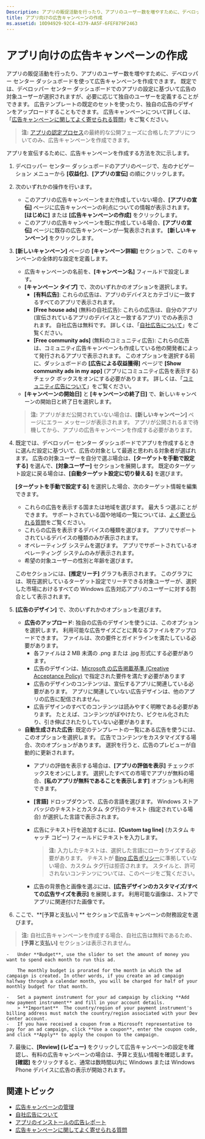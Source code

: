 ```yaml
---
Description: アプリの販促活動を行ったり、アプリのユーザー数を増やすために、デベロッパー センター ダッシュボードを使って広告キャンペーンを作成できます。
title: アプリ向けの広告キャンペーンの作成
ms.assetid: 10D94929-92C4-4379-AA5F-6FEF879F2463
---
```


# アプリ向けの広告キャンペーンの作成


アプリの販促活動を行ったり、アプリのユーザー数を増やすために、デベロッパー センター ダッシュボードを使って広告キャンペーンを作成できます。 既定では、デベロッパー センター ダッシュボードでのアプリの設定に基づいて広告の対象ユーザーが選択されますが、必要に応じて独自のユーザーを定義することができます。 広告テンプレートの既定のセットを使ったり、独自の広告のデザインをアップロードすることもできます。 広告キャンペーンについて詳しくは、「[広告キャンペーンに関してよく寄せられる質問](common-questions.md)」をご覧ください。

> **注:** [アプリの認定プロセス](the-app-certification-process.md)の最終的な公開フェーズに合格したアプリについてのみ、広告キャンペーンを作成できます。

アプリを宣伝するために、広告キャンペーンを作成する方法を次に示します。

1.  デベロッパー センター ダッシュボードのアプリのページで、左のナビゲーション メニューから **[収益化]**、**[アプリの宣伝]** の順にクリックします。
2.  次のいずれかの操作を行います。

    -   このアプリの広告キャンペーンをまだ作成していない場合、**[アプリの宣伝]** ページに広告キャンペーンの利点についての情報が表示されます。 **[はじめに]** または **[広告キャンペーンの作成]** をクリックします。
    -   このアプリの広告キャンペーンを既に作成している場合、**[アプリの宣伝]** ページに既存の広告キャンペーンが一覧表示されます。 **[新しいキャンペーン]** をクリックします。

3.  **[新しいキャンペーン]** ページの **[キャンペーン詳細]** セクションで、このキャンペーンの全体的な設定を定義します。
    -   広告キャンペーンの名前を、**[キャンペーン名]** フィールドで設定します。
    -   **[キャンペーン タイプ]** で、次のいずれかのオプションを選択します。
        -   **[有料広告]**: これらの広告は、アプリのデバイスとカテゴリに一致するすべてのアプリで表示されます。
        -   **[Free house ads]** (無料の自社広告): これらの広告は、自分のアプリ (宣伝されているアプリのデバイスと一致するアプリ) でのみ表示されます。 自社広告は無料です。 詳しくは、「[自社広告について](about-house-ads.md)」をご覧ください。
        -   **[Free community ads]** (無料のコミュニティ広告): これらの広告は、コミュニティ広告キャンペーンも作成している他の開発者によって発行されるアプリで表示されます。 このオプションを選択する前に、ダッシュボードの **[広告による収益獲得]** ページで **[Show community ads in my app]** (アプリにコミュニティ広告を表示する) チェック ボックスをオンにする必要があります。 詳しくは、「[コミュニティ広告について](about-community-ads.md)」をご覧ください。
    - **[キャンペーンの開始日]** と **[キャンペーンの終了日]** で、新しいキャンペーンの開始日と終了日を選択します。

    > **注:** アプリがまだ公開されていない場合は、**[新しいキャンペーン]** ページにエラー メッセージが表示されます。 アプリが公開されるまで待機してから、アプリの広告キャンペーンを作成する必要があります。

4.  既定では、デベロッパー センター ダッシュボードでアプリを作成するときに選んだ設定に基づいて、広告の対象として最適と思われる対象者が選ばれます。 広告の対象ユーザーを自分で選ぶ場合は、**[ターゲットを手動で設定する]** を選んで、**[対象ユーザー]** セクションを展開します。 既定のターゲット設定に戻る場合は、**[自動ターゲット設定に切り替える]** を選びます。

    **[ターゲットを手動で設定する]** を選択した場合、次のターゲット情報を編集できます。

    -   これらの広告を表示する国または地域を選びます。 最大 5 つ選ぶことができます。 サポートされている国や地域の一覧については、[よく寄せられる質問](common-questions.md)をご覧ください。
    -   これらの広告を表示するデバイスの種類を選びます。 アプリでサポートされているデバイスの種類のみが表示されます。
    -   オペレーティング システムを選びます。 アプリでサポートされているオペレーティング システムのみが表示されます。
    -   希望の対象ユーザーの性別と年齢を選びます。

    このセクションには、**[推定リーチ]** グラフも表示されます。 このグラフには、現在選択しているターゲット設定でリーチできる対象ユーザーが、選択した市場におけるすべての Windows 広告対応アプリのユーザーに対する割合として表示されます。

5.  **[広告のデザイン]** で、次のいずれかのオプションを選びます。
    -   **広告のアップロード**: 独自の広告のデザインを使うには、このオプションを選択します。 利用可能な広告サイズごとに異なるファイルをアップロードできます。 ファイルは、次の要件とガイドラインを満たしている必要があります。
        -   各ファイルは 2 MB 未満の .png または .jpg 形式にする必要があります。
        -   広告のデザインは、[Microsoft の広告掲載基準 (Creative Acceptance Policy)](http://go.microsoft.com/fwlink?LinkId=532595) で指定された要件を満たす必要があります
        -   広告のデザインのコンテンツは、宣伝するアプリに関連している必要があります。 アプリに関連していない広告デザインは、他のアプリの広告に配信されません。
        -   広告デザインのすべてのコンテンツは読みやすく明瞭である必要があります。 たとえば、コンテンツがぼやけたり、ピクセル化されたり、引き伸ばされたりしていない必要があります。
    -   **自動生成された広告**: 既定のテンプレートの一覧にある広告を使うには、このオプションを選択します。 広告でコンテンツをカスタマイズする場合、次のオプションがあります。 選択を行うと、広告のプレビューが自動的に更新されます。
        -   アプリの評価を表示する場合は、**[アプリの評価を表示]** チェックボックスをオンにします。 選択したすべての市場でアプリが無料の場合、**[私のアプリが無料であることを表示します]** オプションも利用できます。
        -   **[言語]** ドロップダウンで、広告の言語を選びます。 Windows ストア バッジのテキストとカスタム タグ行のテキスト (指定されている場合) が選択した言語で表示されます。
        -   広告にテキスト行を追加するには、**[Custom tag line]** (カスタム キャッチ コピー) フィールドにテキストを入力します。
            > **注:** 入力したテキストは、選択した言語にローカライズする必要があります。 テキストが [Bing 広告ポリシー](http://go.microsoft.com/fwlink?LinkId=398341)に準拠していない場合、カスタム タグ行は拒否されます。 スタイルと、許可されないコンテンツについては、このページをご覧ください。

        -   広告の背景色と画像を選ぶには、**[広告デザインのカスタマイズ/すべての広告サイズを表示]** を展開します。 利用可能な画像は、ストアでアプリに関連付けた画像です。

6.  ここで、**[予算と支払い] ** セクションで広告キャンペーンの財務設定を選びます。
   > **注:** 自社広告キャンペーンを作成する場合、自社広告は無料であるため、**[予算と支払い]** セクションは表示されません。

    -   Under **Budget**, use the slider to set the amount of money you want to spend each month to run this ad.

        The monthly budget is prorated for the month in which the ad campaign is created. In other words, if you create an ad campaign halfway through a calendar month, you will be charged for half of your monthly budget for that month.

    -   Set a payment instrument for your ad campaign by clicking **Add new payment instrument** and fill in your account details.
        > **Important**  The country/region of your payment instrument's billing address must match the country/region associated with your Dev Center account.
    -   If you have received a coupon from a Microsoft representative to pay for an ad campaign, click **Use a coupon**, enter the coupon code, and click **Apply** to apply the coupon to the campaign.

7.  最後に、**[Review] (レビュー)** をクリックして広告キャンペーンの設定を確認し、有料の広告キャンペーンの場合は、予算と支払い情報を確認します。 **[確認]** をクリックすると、通常は数時間以内に Windows または Windows Phone デバイスに広告の表示が開始されます。

## 関連トピック

* [広告キャンペーンの管理](managing-your-ad-campaign.md)
* [自社広告について](about-house-ads.md)
* [アプリのインストールの広告レポート](app-install-ads-reports.md)
* [広告キャンペーンに関してよく寄せられる質問](common-questions.md)
 

 


<!--HONumber=Mar16_HO5-->


